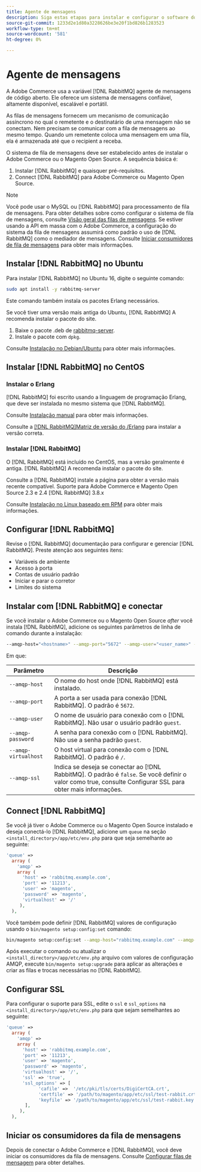 ```yaml
---
title: Agente de mensagens
description: Siga estas etapas para instalar e configurar o software do mediador de mensagens necessário (como [!DNL RabbitMQ]) para instalações no local da Adobe Commerce e do Magento Open Source.
source-git-commit: 1233d2e1d80a3228626be3e20f1bd826b1283523
workflow-type: tm+mt
source-wordcount: '581'
ht-degree: 0%

---
```



# Agente de mensagens

A Adobe Commerce usa a variável [!DNL RabbitMQ] agente de mensagens de código aberto. Ele oferece um sistema de mensagens confiável, altamente disponível, escalável e portátil.

As filas de mensagens fornecem um mecanismo de comunicação assíncrono no qual o remetente e o destinatário de uma mensagem não se conectam. Nem precisam se comunicar com a fila de mensagens ao mesmo tempo. Quando um remetente coloca uma mensagem em uma fila, ela é armazenada até que o recipient a receba.

O sistema de fila de mensagens deve ser estabelecido antes de instalar o Adobe Commerce ou o Magento Open Source. A sequência básica é:

1. Instalar [!DNL RabbitMQ] e quaisquer pré-requisitos.
1. Connect [!DNL RabbitMQ] para Adobe Commerce ou Magento Open Source.

>[!NOTE]
>
>Você pode usar o MySQL ou [!DNL RabbitMQ] para processamento de fila de mensagens. Para obter detalhes sobre como configurar o sistema de fila de mensagens, consulte [Visão geral das filas de mensagens](https://developer.adobe.com/commerce/php/development/components/message-queues/). Se estiver usando a API em massa com o Adobe Commerce, a configuração do sistema da fila de mensagens assumirá como padrão o uso de [!DNL RabbitMQ] como o mediador de mensagens. Consulte [Iniciar consumidores de fila de mensagens](../../configuration/cli/start-message-queues.md) para obter mais informações.

## Instalar [!DNL RabbitMQ] no Ubuntu

Para instalar [!DNL RabbitMQ] no Ubuntu 16, digite o seguinte comando:

```bash
sudo apt install -y rabbitmq-server
```

Este comando também instala os pacotes Erlang necessários.

Se você tiver uma versão mais antiga do Ubuntu, [!DNL RabbitMQ] A recomenda instalar o pacote do site.

1. Baixe o pacote .deb de [rabbitmq-server](https://www.rabbitmq.com/download.html).
1. Instale o pacote com `dpkg`.

Consulte [Instalação no Debian/Ubuntu](https://www.rabbitmq.com/install-debian.html) para obter mais informações.

## Instalar [!DNL RabbitMQ] no CentOS

### Instalar o Erlang

[!DNL RabbitMQ] foi escrito usando a linguagem de programação Erlang, que deve ser instalada no mesmo sistema que [!DNL RabbitMQ].

Consulte [Instalação manual](https://www.erlang-solutions.com/downloads/) para obter mais informações.

Consulte a [[!DNL RabbitMQ]Matriz de versão do /Erlang](https://www.rabbitmq.com/which-erlang.html) para instalar a versão correta.

### Instalar [!DNL RabbitMQ]

O [!DNL RabbitMQ] está incluído no CentOS, mas a versão geralmente é antiga. [!DNL RabbitMQ] A recomenda instalar o pacote do site.

Consulte a [!DNL RabbitMQ] instale a página para obter a versão mais recente compatível. Suporte para Adobe Commerce e Magento Open Source 2.3 e 2.4 [!DNL RabbitMQ] 3.8.x

Consulte [Instalação no Linux baseado em RPM](https://www.rabbitmq.com/install-rpm.html) para obter mais informações.

## Configurar [!DNL RabbitMQ]

Revise o [!DNL RabbitMQ] documentação para configurar e gerenciar [!DNL RabbitMQ]. Preste atenção aos seguintes itens:

* Variáveis de ambiente
* Acesso à porta
* Contas de usuário padrão
* Iniciar e parar o corretor
* Limites do sistema

## Instalar com [!DNL RabbitMQ] e conectar

Se você instalar o Adobe Commerce ou o Magento Open Source _after_ você instala [!DNL RabbitMQ], adicione os seguintes parâmetros de linha de comando durante a instalação:

```bash
--amqp-host="<hostname>" --amqp-port="5672" --amqp-user="<user_name>" --amqp-password="<password>" --amqp-virtualhost="/"
```

Em que:

| Parâmetro | Descrição |
|--- |--- |
| `--amqp-host` | O nome do host onde [!DNL RabbitMQ] está instalado. |
| `--amqp-port` | A porta a ser usada para conexão [!DNL RabbitMQ]. O padrão é `5672`. |
| `--amqp-user` | O nome de usuário para conexão com o [!DNL RabbitMQ]. Não usar o usuário padrão `guest`. |
| `--amqp-password` | A senha para conexão com o [!DNL RabbitMQ]. Não use a senha padrão `guest`. |
| `--amqp-virtualhost` | O host virtual para conexão com o [!DNL RabbitMQ]. O padrão é `/`. |
| `--amqp-ssl` | Indica se deseja se conectar ao [!DNL RabbitMQ]. O padrão é `false`. Se você definir o valor como true, consulte Configurar SSL para obter mais informações. |

## Connect [!DNL RabbitMQ]

Se você já tiver o Adobe Commerce ou o Magento Open Source instalado e deseja conectá-lo [!DNL RabbitMQ], adicione um `queue` na seção `<install_directory>/app/etc/env.php` para que seja semelhante ao seguinte:

```php
'queue' =>
  array (
    'amqp' =>
    array (
      'host' => 'rabbitmq.example.com',
      'port' => '11213',
      'user' => 'magento',
      'password' => 'magento',
      'virtualhost' => '/'
     ),
  ),
```

Você também pode definir [!DNL RabbitMQ] valores de configuração usando o `bin/magento setup:config:set` comando:

```bash
bin/magento setup:config:set --amqp-host="rabbitmq.example.com" --amqp-port="11213" --amqp-user="magento" --amqp-password="magento" --amqp-virtualhost="/"
```

Após executar o comando ou atualizar o `<install_directory>/app/etc/env.php` arquivo com valores de configuração AMQP, execute `bin/magento setup:upgrade` para aplicar as alterações e criar as filas e trocas necessárias no [!DNL RabbitMQ].

## Configurar SSL

Para configurar o suporte para SSL, edite o `ssl` e `ssl_options` na `<install_directory>/app/etc/env.php` para que sejam semelhantes ao seguinte:

```php
'queue' =>
  array (
    'amqp' =>
    array (
      'host' => 'rabbitmq.example.com',
      'port' => '11213',
      'user' => 'magento',
      'password' => 'magento',
      'virtualhost' => '/',
      'ssl' => 'true',
      'ssl_options' => [
            'cafile' =>  '/etc/pki/tls/certs/DigiCertCA.crt',
            'certfile' => '/path/to/magento/app/etc/ssl/test-rabbit.crt',
            'keyfile' => '/path/to/magento/app/etc/ssl/test-rabbit.key'
       ],
     ),
  ),
```

## Iniciar os consumidores da fila de mensagens

Depois de conectar o Adobe Commerce e [!DNL RabbitMQ], você deve iniciar os consumidores da fila de mensagens. Consulte [Configurar filas de mensagem](../../configuration/cli/start-message-queues.md) para obter detalhes.
